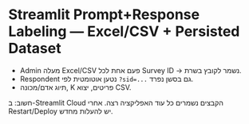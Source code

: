 # Streamlit Prompt+Response Labeling — Excel/CSV + Persisted Dataset

- Admin מעלה Excel/CSV פעם אחת לכל Survey ID → נשמר לקובץ בשרת.
- Respondent נטען אוטומטית לפי `?sid=...` גם בסשן נפרד.
- תיוג אדם/מכונה, K פריטים, יצוא CSV.

חשוב: ב-Streamlit Cloud הקבצים נשמרים כל עוד האפליקציה רצה. אחרי Restart/Deploy יש להעלות מחדש. 